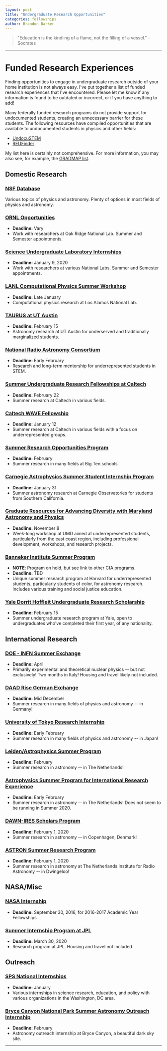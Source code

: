 ```yaml
---
layout: post
title: "Undergraduate Research Opportunities"
categories: fellowships
author: Brandon Barker
---
```


> "Education is the kindling of a flame, not the filling of a vessel." - Socrates

* * *

# Funded Research Experiences

Finding opportunities to engage in undergraduate research outside of your home institution is not always easy. 
I've put together a list of funded research experiences that I've encountered. Please let me know if any 
information is found to be outdated or incorrect, or if you have anything to add!

Many federally funded research programs do not provide support for undocumented students, 
creating an unnecessary barrier for these students. The following resources have compiled 
opportunities that are available to undocumented students in physics and other fields:

- [UndocuSTEM](http://www.matthewrcover.com/undocumented-in-stem.html)
- [REUFinder](https://www.reufinder.com)

My list here is certainly not comprehensive. For more information, you may also see, for example, the [GRADMAP list](https://gradmap.org).

## Domestic Research

### [NSF Database](https://www.nsf.gov/crssprgm/reu/reu_search.jsp)
Various topics of physics and astronomy. Plenty of options in most fields of physics and astronomy.

### [ORNL Opportunities](https://education.ornl.gov/undergraduate/)
- **Deadline:** Vary
- Work with researchers at Oak Ridge National Lab. Summer and Semester appointments.

### [Science Undergraduate Laboratory Internships](https://science.osti.gov/wdts/suli)
- **Deadline:** January 9, 2020
- Work with researchers at various National Labs. Summer and Semester appointments.

### [LANL Computational Physics Summer Workshop](https://organizations.lanl.gov/xcp/computational-physics-student-summer-workshop/)
- **Deadline:** Late January
- Computational physics research at Los Alamos National Lab.

### [TAURUS at UT Austin](https://sites.cns.utexas.edu/taurus/)
- **Deadline:** February 15
- Astronomy research at UT Austin for underserved and traditionally marginalized students.

### [National Radio Astronomy Consortium](https://science.nrao.edu/opportunities/student-programs/nac)
- **Deadline:** Early February
- Research and long-term mentorship for underrepresented students in STEM.

### [Summer Undergraduate Research Fellowships at Caltech](https://sfp.caltech.edu/programs/surf)
- **Deadline:** February 22
- Summer research at Caltech in various fields.

### [Caltech WAVE Fellowship](https://sfp.caltech.edu/undergraduate-research/programs/wavefellows)
- **Deadline:** January 12
- Summer research at Caltech in various fields with a focus on underrepresented groups.

### [Summer Research Opportunities Program](https://apps.btaa.org/srop/apply)
- **Deadline:** February
- Summer research in many fields at Big Ten schools.

### [Carnegie Astrophysics Summer Student Internship Program](https://carnegiescience.edu/about/working/interns/cassi)
- **Deadline:** January 31
- Summer astronomy research at Carnegie Observatories for students from Southern California.

### [Graduate Resources for Advancing Diversity with Maryland Astronomy and Physics](https://www.umdgradmap.org/)
- **Deadline:** November 8
- Week-long workshop at UMD aimed at underrepresented students, particularly from the east coast region, including professional development, workshops, and research projects.

### [Banneker Institute Summer Program](https://bannekerinstitute.fas.harvard.edu/)
- **NOTE**: Program on hold, but see link to other CfA programs.
- **Deadline:** TBD
- Unique summer research program at Harvard for underrepresented students, particularly students of color, for astronomy research. Includes various training and social justice education.

### [Yale Dorrit Hoffleit Undergraduate Research Scholarship](https://astronomy.yale.edu/undergraduate-program/research/dorrit-hoffleit-undergraduate-research-scholarship)
- **Deadline:** February 15
- Summer undergraduate research program at Yale, open to undergraduates who've completed their first year, of any nationality.

## International Research

### [DOE - INFN Summer Exchange](https://web.infn.it/DOE-INFN-SSEP/)
- **Deadline:** April
- Primarily experimental and theoretical nuclear physics -- but not exclusively! Two months in Italy! Housing and travel likely not included.

### [DAAD Rise German Exchange](https://www.daad.de/rise/en/)
- **Deadline:** Mid December
- Summer research in many fields of physics and astronomy -- in Germany!

### [University of Tokyo Research Internship](https://www.s.u-tokyo.ac.jp/en/utrip/)
- **Deadline:** Early February
- Summer research in many fields of physics and astronomy -- in Japan!

### [Leiden/Astrophysics Summer Program](https://leaps.strw.leidenuniv.nl/)
- **Deadline:** February
- Summer research in astronomy -- in The Netherlands!

### [Astrophysics Summer Program for International Research Experience](https://aspire.science.uva.nl/)
- **Deadline:** Early February
- Summer research in astronomy -- in The Netherlands! Does not seem to be running in Summer 2020.

### [DAWN-IRES Scholars Program](https://www.dawnires.com/)
- **Deadline:** February 1, 2020
- Summer research in astronomy -- in Copenhagen, Denmark!

### [ASTRON Summer Research Program](https://www.astron.nl/education/summer-research-programme/)
- **Deadline:** February 1, 2020
- Summer research in astronomy at The Netherlands Institute for Radio Astronomy -- in Dwingeloo!

## NASA/Misc

### [NASA Internship](https://missionstem.nasa.gov/one-stop-shopping-initiatives.html)
- **Deadline:** September 30, 2016, for 2016-2017 Academic Year Fellowships

### [Summer Internship Program at JPL](https://www.jpl.nasa.gov/edu/intern/apply/summer-internship-program/)
- **Deadline:** March 30, 2020
- Research program at JPL. Housing and travel not included.

## Outreach

### [SPS National Internships](https://www.spsnational.org/programs/internships)
- **Deadline:** January
- Various internships in science research, education, and policy with various organizations in the Washington, DC area.

### [Bryce Canyon National Park Summer Astronomy Outreach Internship](https://web.physics.utah.edu/~aseth/Bryce_Internship.html)
- **Deadline:** February
- Astronomy outreach internship at Bryce Canyon, a beautiful dark sky site.

* * *
